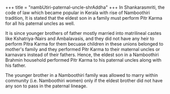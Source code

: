 +++
title = "nambUtiri-paternal-uncle-shrAddha"
+++
In Shankarasmriti, the code of law which became popular in Kerala with rise of Namboothiri tradition, It is stated that the eldest son in a family must perform Pitr Karma for all his paternal uncles as well. 

It is since younger brothers of father mostly married into matrilineal castes like Kshatriya-Nairs and Ambalavasis, and they did not have any heir to perform Pitra Karma for them becuase children in these unions belonged to mother's family and they performed Pitr Karma to their maternal uncles or karnavars instead of their fathers. Hence, the eldest son in a Namboothiri Brahmin household performed Pitr Karma to his paternal uncles along with his father.

The younger brother in a Namboothiri family was allowed to marry within community (i.e. Namboothiri women) only if the eldest brother did not have any son to pass in the paternal lineage. 